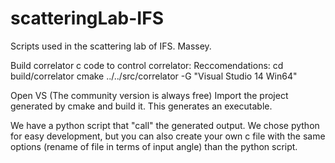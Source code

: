 # scatteringLab-IFS
Scripts used in the scattering lab of IFS. Massey.

Build correlator c code to control correlator:
Reccomendations:
cd build/correlator
cmake ../../src/correlator -G "Visual Studio 14 Win64"

Open VS (The community version is always free)
Import the project generated by cmake and build it.
This generates an executable.

We have a python script that "call" the generated output.
We chose python for easy development,
but you can also create your own c file with the same 
options (rename of file in terms of input angle) than the
python script.
